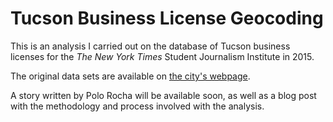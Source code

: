# Tucson Business License Geocoding

This is an analysis I carried out on the database of Tucson business licenses
for the *The New York Times* Student Journalism Institute in 2015.

The original data sets are available on [the city's
webpage](http://www.tucsonaz.gov/finance/business-license-downloads).

A story written by Polo Rocha will be available soon, as well as a blog post
with the methodology and process involved with the analysis.